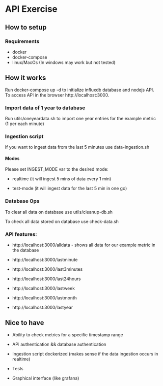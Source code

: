 # API Exercise

## How to setup

### Requirements

- docker
- docker-compose
- linux/MacOs (In windows may work but not tested)

## How it works

Run docker-compose up -d to initialize influxdb database and nodejs API. 
To access API in the browser http://localhost:3000.

### Import data of 1 year to database

Run utils/oneyeardata.sh to import one year entries for the example metric (1 per each minute)

### Ingestion script

If you want to ingest data from the last 5 minutes use data-ingestion.sh

#### Modes

Please set INGEST_MODE var to the desired mode:

- realtime (it will ingest 5 mins of data every 1 min)

- test-mode (it will ingest data for the last 5 min in one go)

### Database Ops

To clear all data on database use utils/cleanup-db.sh

To check all data stored on database use check-data.sh

### API features:

- http://localhost:3000/alldata - shows all data for our example metric in the database

- http://localhost:3000/lastminute

- http://localhost:3000/last3minutes

- http://localhost:3000/last24hours

- http://localhost:3000/lastweek

- http://localhost:3000/lastmonth

- http://localhost:3000/lastyear



## Nice to have

- Ability to check metrics for a specific timestamp range

- API authentication && database authentication

- Ingestion script dockerized (makes sense if the data ingestion occurs in realtime)

- Tests

- Graphical interface (like grafana)